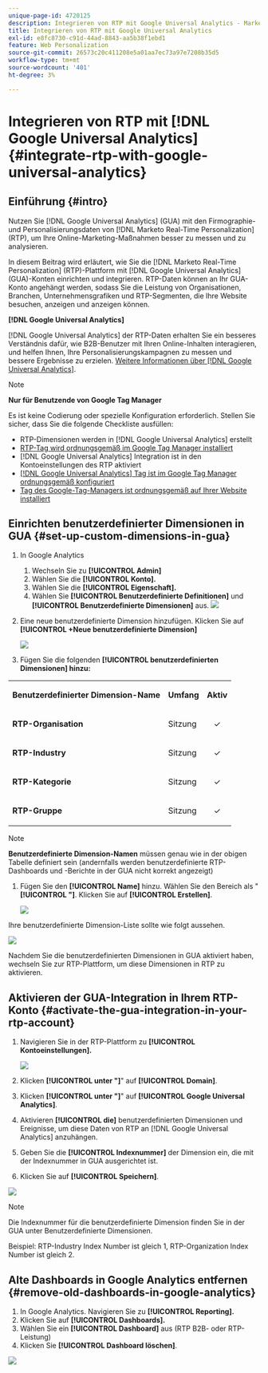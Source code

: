 ```yaml
---
unique-page-id: 4720125
description: Integrieren von RTP mit Google Universal Analytics - Marketo-Dokumente - Produktdokumentation
title: Integrieren von RTP mit Google Universal Analytics
exl-id: e8fc8730-c91d-44ad-8843-aa5b38f1ebd1
feature: Web Personalization
source-git-commit: 26573c20c411208e5a01aa7ec73a97e7208b35d5
workflow-type: tm+mt
source-wordcount: '401'
ht-degree: 3%

---
```


# Integrieren von RTP mit [!DNL Google Universal Analytics] {#integrate-rtp-with-google-universal-analytics}

## Einführung {#intro}

Nutzen Sie [!DNL Google Universal Analytics] (GUA) mit den Firmographie- und Personalisierungsdaten von [!DNL Marketo Real-Time Personalization] (RTP), um Ihre Online-Marketing-Maßnahmen besser zu messen und zu analysieren.

In diesem Beitrag wird erläutert, wie Sie die [!DNL Marketo Real-Time Personalization] (RTP)-Plattform mit [!DNL Google Universal Analytics] (GUA)-Konten einrichten und integrieren. RTP-Daten können an Ihr GUA-Konto angehängt werden, sodass Sie die Leistung von Organisationen, Branchen, Unternehmensgrafiken und RTP-Segmenten, die Ihre Website besuchen, anzeigen und anzeigen können.

**[!DNL Google Universal Analytics]**

[!DNL Google Universal Analytics] der RTP-Daten erhalten Sie ein besseres Verständnis dafür, wie B2B-Benutzer mit Ihren Online-Inhalten interagieren, und helfen Ihnen, Ihre Personalisierungskampagnen zu messen und bessere Ergebnisse zu erzielen. [Weitere Informationen über [!DNL Google Universal Analytics]](https://support.google.com/analytics/answer/2790010/?hl=en&authuser=1).

>[!NOTE]
>
>**Nur für Benutzende von Google Tag Manager**
>
>Es ist keine Codierung oder spezielle Konfiguration erforderlich. Stellen Sie sicher, dass Sie die folgende Checkliste ausfüllen:
>
>* RTP-Dimensionen werden in [!DNL Google Universal Analytics] erstellt
>* [RTP-Tag wird ordnungsgemäß im Google Tag Manager installiert](https://docs.marketo.com/display/public/DOCS/Implementing+RTP+using+Google+Tag+Manager)
>* [!DNL Google Universal Analytics] Integration ist in den Kontoeinstellungen des RTP aktiviert
>* [[!DNL Google Universal Analytics] Tag ist im Google Tag Manager ordnungsgemäß konfiguriert](https://support.google.com/tagmanager/answer/6107124?hl=en)
>* [Tag des Google-Tag-Managers ist ordnungsgemäß auf Ihrer Website installiert](https://developers.google.com/tag-manager/quickstart)

## Einrichten benutzerdefinierter Dimensionen in GUA {#set-up-custom-dimensions-in-gua}

1. In Google Analytics

   1. Wechseln Sie zu **[!UICONTROL Admin]**
   1. Wählen Sie die **[!UICONTROL Konto].**
   1. Wählen Sie die **[!UICONTROL Eigenschaft].**
   1. Wählen Sie **[!UICONTROL Benutzerdefinierte Definitionen]** und **[!UICONTROL Benutzerdefinierte Dimensionen]** aus.
      ![](assets/image2014-11-29-11-3a2-3a32.png)

1. Eine neue benutzerdefinierte Dimension hinzufügen. Klicken Sie auf **[!UICONTROL +Neue benutzerdefinierte Dimension]**

   ![](assets/image2014-11-29-11-3a8-3a16.png)

1. Fügen Sie die folgenden **[!UICONTROL benutzerdefinierten Dimensionen] hinzu:**

<table>
 <tbody>
  <tr>
   <td><p><strong>Benutzerdefinierter Dimension-Name</strong></p></td>
   <td><p><strong>Umfang</strong></p></td>
   <td><p><strong>Aktiv</strong></p></td>
  </tr>
  <tr>
   <td><p><strong>RTP-Organisation</strong></p></td>
   <td><p>Sitzung</p></td>
   <td><p align="center">✓</p></td>
  </tr>
  <tr>
   <td><p><strong>RTP-Industry</strong></p></td>
   <td><p>Sitzung</p></td>
   <td><p align="center">✓</p></td>
  </tr>
  <tr>
   <td><p><strong>RTP-Kategorie</strong></p></td>
   <td><p>Sitzung</p></td>
   <td><p align="center">✓</p></td>
  </tr>
  <tr>
   <td><p><strong>RTP-Gruppe</strong></p></td>
   <td><p>Sitzung</p></td>
   <td><p align="center">✓</p></td>
  </tr>
 </tbody>
</table>

>[!NOTE]
>
>**Benutzerdefinierte Dimension-Namen** müssen genau wie in der obigen Tabelle definiert sein (andernfalls werden benutzerdefinierte RTP-Dashboards und -Berichte in der GUA nicht korrekt angezeigt)

1. Fügen Sie den **[!UICONTROL Name]** hinzu. Wählen Sie den Bereich als &quot;**[!UICONTROL &quot;]**. Klicken Sie auf **[!UICONTROL Erstellen]**.

   ![](assets/image2014-11-29-11-3a12-3a51.png)

Ihre benutzerdefinierte Dimension-Liste sollte wie folgt aussehen.

![](assets/image2014-11-29-11-36-50-version-2.png)

Nachdem Sie die benutzerdefinierten Dimensionen in GUA aktiviert haben, wechseln Sie zur RTP-Plattform, um diese Dimensionen in RTP zu aktivieren.

## Aktivieren der GUA-Integration in Ihrem RTP-Konto {#activate-the-gua-integration-in-your-rtp-account}

1. Navigieren Sie in der RTP-Plattform zu **[!UICONTROL Kontoeinstellungen].**

   ![](assets/image2014-11-29-11-3a27-3a7.png)

1. Klicken **[!UICONTROL unter &quot;]**&quot; auf **[!UICONTROL Domain]**.
1. Klicken **[!UICONTROL unter &quot;]**&quot; auf **[!UICONTROL Google Universal Analytics]**.
1. Aktivieren **[!UICONTROL die]** benutzerdefinierten Dimensionen und Ereignisse, um diese Daten von RTP an [!DNL Google Universal Analytics] anzuhängen.
1. Geben Sie die **[!UICONTROL Indexnummer]** der Dimension ein, die mit der Indexnummer in GUA ausgerichtet ist.
1. Klicken Sie auf **[!UICONTROL Speichern]**.

![](assets/image2014-11-29-11-31-23-version-2.png)

>[!NOTE]
>
>Die Indexnummer für die benutzerdefinierte Dimension finden Sie in der GUA unter Benutzerdefinierte Dimensionen.
>
>Beispiel: RTP-Industry Index Number ist gleich 1, RTP-Organization Index Number ist gleich 2.

## Alte Dashboards in Google Analytics entfernen {#remove-old-dashboards-in-google-analytics}

1. In Google Analytics. Navigieren Sie zu **[!UICONTROL Reporting].**
1. Klicken Sie auf **[!UICONTROL Dashboards].**
1. Wählen Sie ein **[!UICONTROL Dashboard]** aus (RTP B2B- oder RTP-Leistung)
1. Klicken Sie **[!UICONTROL Dashboard löschen]**.

![](assets/image2014-11-29-11-3a42-3a55.png)
